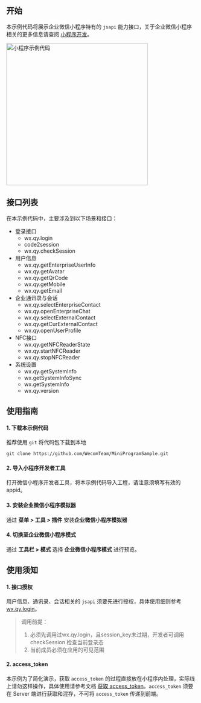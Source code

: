 ## 开始

本示例代码将展示企业微信小程序特有的 `jsapi` 能力接口，关于企业微信小程序相关的更多信息请查阅 [小程序开发](https://work.weixin.qq.com/api/doc/90000/90136/92455)。


<img src="https://wwcdn.weixin.qq.com/node/wework/images/wecom-temp-3694134a7fc2e4bb2d5fe1f5308a08ef.d9053b79db.jpg" alt="小程序示例代码" width="375"/>


## 接口列表

在本示例代码中，主要涉及到以下场景和接口：

* 登录接口
    - wx.qy.login
    - code2session
    - wx.qy.checkSession
* 用户信息
    - wx.qy.getEnterpriseUserInfo
    - wx.qy.getAvatar
    - wx.qy.getQrCode
    - wx.qy.getMobile
    - wx.qy.getEmail
* 企业通讯录与会话
    - wx.qy.selectEnterpriseContact
    - wx.qy.openEnterpriseChat
    - wx.qy.selectExternalContact
    - wx.qy.getCurExternalContact
    - wx.qy.openUserProfile
* NFC接口
    - wx.qy.getNFCReaderState
    - wx.qy.startNFCReader
    - wx.qy.stopNFCReader
* 系统设置
    - wx.qy.getSystemInfo
    - wx.getSystemInfoSync
    - wx.getSystemInfo
    - wx.qy.version    

## 使用指南

#### 1. 下载本示例代码

推荐使用 `git` 将代码包下载到本地 
``` dash
git clone https://github.com/WecomTeam/MiniProgramSample.git
```

#### 2. 导入小程序开发者工具

打开微信小程序开发者工具，将本示例代码导入工程，请注意须填写有效的 appid。

#### 3. 安装企业微信小程序模拟器

通过 **菜单 > 工具 > 插件** 安装**企业微信小程序模拟器**


#### 4. 切换至企业微信小程序模式

通过 **工具栏 > 模式** 选择 **企业微信小程序模式** 进行预览。



## 使用须知

#### 1. 接口授权

用户信息、通讯录、会话相关的 `jsapi` 须要先进行授权，具体使用细则参考[wx.qy.login](https://work.weixin.qq.com/api/doc/90000/90136/91506)。

> 调用前提：
>
> 1. 必须先调用过wx.qy.login，且session_key未过期，开发者可调用checkSession 检查当前登录态
> 2. 当前成员必须在应用的可见范围

#### 2. access_token

本示例为了简化演示，获取 `access_token` 的过程直接放在小程序内处理，实际线上请勿这样操作，具体使用请参考文档 [获取 access_token](https://work.weixin.qq.com/api/doc/90000/90135/91039)。`access_token` 须要在 Server 端进行获取和混存，不可将 `access_token` 传递到前端。